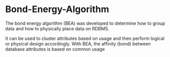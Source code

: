 # Bond-Energy-Algorithm

The bond energy algorithm (BEA) was developed  to determine how to group data and how to physically place data on RDBMS.

It can be used to cluster attributes based on usage and then perform logical or physical design accordingly. With BEA, the affinity (bond) between database attributes is based on common usage

